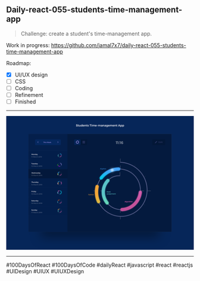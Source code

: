 ## Daily-react-055-students-time-management-app

> Challenge: create a student's time-management app.

Work in progress: https://github.com/jamal7x7/daily-react-055-students-time-management-app


Roadmap:

- [x] UI/UX design
- [ ] CSS
- [ ] Coding
- [ ] Refinement
- [ ] Finished

---

![Alt text](/src/images/daily-react-055-students-time-management-app.png?raw=true "App UI")

---

#100DaysOfReact #100DaysOfCode #dailyReact #javascript #react #reactjs #UIDesign #UIUX #UIUXDesign
